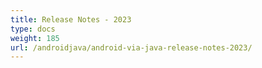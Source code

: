 ```yaml
---
title: Release Notes - 2023
type: docs
weight: 185
url: /androidjava/android-via-java-release-notes-2023/
---
```



